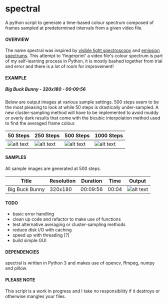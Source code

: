 # spectral
A python script to generate a time-based colour spectrum composed of frames sampled at predetermined intervals from a given video file.

#### OVERVIEW
The name spectral was inspired by [visible light spectroscopy](https://en.wikipedia.org/wiki/Spectroscopy "Spectroscopy") and [emission spectrums](https://en.wikipedia.org/wiki/Emission_spectrum "Emission spectrum"). This attempt to 'fingerprint' a video file's colour spectrum is part of my self-learning process in Python, it is mostly bashed together from trial and error and there is a lot of room for improvement!

#### EXAMPLE
##### Big Buck Bunny - 320x180 - 00:09:56
Below are output images at various sample settings. 500 steps seem to be the most pleasing to look at while 50 steps is drastically under-sampled. A new cluster-sampling method will have to be implemented to avoid muddy or overly dark results that come with the bicubic interpolation method used to find the averaged frame colour.

| 50 Steps | 250 Steps | 500 Steps | 1000 Steps |
| --- | --- | --- | --- |
| ![alt text](https://github.com/m-spangenberg/spectral/blob/master/samples/spectral_bigbuckbunny_50steps.png "spectral 50 samples") | ![alt text](https://github.com/m-spangenberg/spectral/blob/master/samples/spectral_bigbuckbunny_250steps.png "spectral 250 samples") | ![alt text](https://github.com/m-spangenberg/spectral/blob/master/samples/spectral_bigbuckbunny_500steps.png "spectral 500 samples") | ![alt text](https://github.com/m-spangenberg/spectral/blob/master/samples/spectral_bigbuckbunny_1000steps.png "spectral 1000 samples") |

#### SAMPLES
All sample images are generated at 500 steps.

| Title | Resolution | Duration | Time | Output |
| --- | --- | --- | --- | --- |
| Big Buck Bunny | 320x180 | 00:09:56 | 00:04 | ![alt text](https://github.com/m-spangenberg/spectral/blob/master/samples/spectral_bigbuckbunny_500steps.png "spectral 500 samples") |

#### TODO
+ basic error handling
+ clean up code and refactor to make use of functions
+ test alternative averaging or cluster-sampling methods
+ reduce disk I/O with caching
+ speed up with threading [?]
+ build simple GUI

#### DEPENDENCIES
spectral is written in Python 3 and makes use of opencv, ffmpeg, numpy and pillow.

#### PLEASE NOTE
This script is a work in progress and I take no responsibility if it destroys or otherwise mangles your files.
